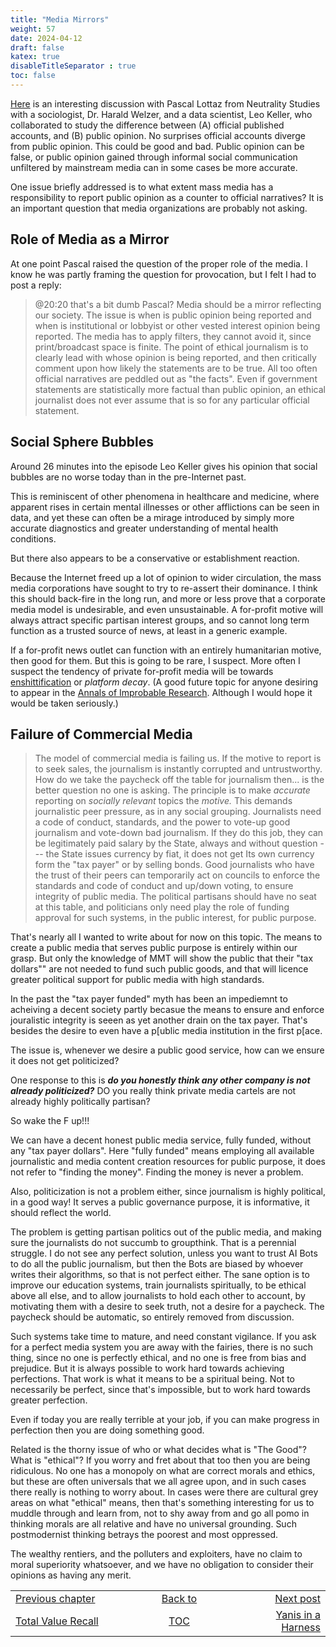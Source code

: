 ```yaml
---
title: "Media Mirrors"
weight: 57
date: 2024-04-12
draft: false
katex: true
disableTitleSeparator : true
toc: false
---
```


[Here](https://www.youtube.com/watch?v=JzpsVO45d5Y) is an interesting 
discussion with Pascal Lottaz from Neutrality Studies 
with a sociologist, Dr. Harald Welzer, and a data scientist, Leo Keller, who 
collaborated to study the difference between (A) official published 
accounts, and (B) public opinion. No surprises official accounts diverge from 
public opinion. This could be good and bad. Public opinion can be false, or 
public opinion gained through informal social communication unfiltered by 
mainstream media can in some cases be more accurate.

One issue briefly addressed is to what extent mass media has a responsibility 
to report public opinion as a counter to official narratives? It is an 
important question that media organizations are probably not asking.

## Role of Media as a Mirror

At one point Pascal raised the question of the proper role of the media.
I know he was partly framing the question for provocation, but I felt I had to 
post a reply:

> @20:20 that's a bit dumb Pascal? Media should be a mirror reflecting our 
society. The issue is when is public opinion being reported and when is 
institutional or lobbyist or other vested interest opinion being reported. 
The media has to apply filters, they cannot avoid it, since print/broadcast 
space is finite. The point of ethical journalism is to clearly lead with 
whose opinion is being reported, and then critically comment upon how likely 
the statements are to be true.  All too often official narratives are peddled 
out as "the facts". Even if government statements are statistically more 
factual than public opinion, an ethical journalist does not ever assume that 
is so for any particular official statement.


## Social Sphere Bubbles

Around 26 minutes into the episode Leo Keller gives his opinion that social 
bubbles are no worse today than in the pre-Internet past.

This is reminiscent of other phenomena in healthcare and medicine, where 
apparent rises in certain mental illnesses or other afflictions can be seen 
in data, and yet these can often be a mirage introduced by simply more 
accurate diagnostics and greater understanding of mental health conditions.

But there also appears to be a conservative or establishment reaction.

Because the Internet freed up a lot of opinion to wider circulation, the mass 
media corporations have sought to try to re-assert their dominance. I think 
this should back-fire in the long run, and more or less prove that a corporate 
media model is undesirable, and even unsustainable. A for-profit motive will 
always attract specific partisan interest groups, and so cannot long term 
function as a trusted source of news, at least in a generic example.

If a for-profit news outlet can function with an entirely humanitarian motive, 
then good for them. But this is going to be rare, I suspect. More often I 
suspect the tendency of private for-profit media will be towards 
[enshittification](https://en.wikipedia.org/wiki/Enshittification) or 
*platform decay*. (A good 
future topic for anyone desiring to appear in 
the [Annals of Improbable Research](https://en.wikipedia.org/wiki/Annals_of_Improbable_Research). Although I would hope it would be taken 
seriously.)


## Failure of Commercial Media

> The model of commercial media is failing us. If the motive to report is to 
seek sales, the journalism is instantly corrupted and untrustworthy. How do we 
take the paycheck off the table for journalism then... is the better question 
no one is asking. The principle is to make _accurate_ reporting 
on _socially relevant_ topics the _motive._ This demands journalistic peer 
pressure, as in any social grouping. Journalists need a code of conduct, 
standards, and the power to vote-up good journalism and vote-down bad 
journalism. If they do this job, they can be legitimately paid salary by 
the State, always and without question --- the State issues currency by fiat, 
it does not get Its own currency form the "tax payer" or by selling bonds. 
Good journalists who have the trust of their peers can temporarily act on 
councils to enforce the standards and code of conduct and up/down voting, to 
ensure integrity of public media. The political partisans should have no seat 
at this table, and politicians only need play the role of funding approval 
for such systems, in the public interest, for public purpose.


That's nearly all I wanted to write about for now on this topic. The means to create 
a public media that serves public purpose is entirely within our grasp. But 
only the knowledge of MMT will show the public that their "tax dollars"" are 
not needed to fund such public goods, and that will licence greater political 
support for public media with high standards.

In the past the "tax payer funded" myth has been an impediemnt to acheiving a decent society partly becasue the means to ensure and enforce jouralistic integrity is seeen as yet another drain on the tax payer. That's besides the desire to even have a p[ublic media institution in the first p[ace.

The issue is, whenever we desire a public good service, how can we ensure it does not get politicized?

One response to this is **_do you honestly think any other company is not already politicized?_**  DO you really think private media cartels are not already highly politically partisan?

So wake the F up!!!

We can have a decent honest public media service, fully funded, without any 
"tax payer dollars". Here "fully funded" means employing all available 
journalistic and media content creation resources for public purpose, it does 
not refer to "finding the money". Finding the money is never a problem.

Also, politicization is not a problem either, since journalism is highly 
political, in a good way! It serves a public governance purpose, it is 
informative, it should reflect the world.

The problem is getting partisan politics out of the public media, and making 
sure the journalists do not succumb to groupthink. That is a perennial 
struggle. I do not see any perfect solution, unless you want to trust AI Bots 
to do all the public journalism, but then the Bots are biased by whoever writes 
their algorithms, so that is not perfect either.  The sane option is to improve 
our education systems, train journalists spiritually, to be ethical above all 
else, and to allow journalists to hold each other to account, by motivating 
them with a desire to seek truth, not a desire for a paycheck. The paycheck 
should be automatic, so entirely removed from discussion.

Such systems take time to mature, and need constant vigilance. If you ask for 
a perfect media system you are away with the fairies, there is no such thing, 
since no one is perfectly ethical, and no one is free from bias and prejudice. 
But it is always possible to work hard towards achieving perfections. That 
work is what it means to be a spiritual being. Not to necessarily be perfect, 
since that's impossible, but to work hard towards greater perfection.

Even if today you are really terrible at your job, if you can make progress 
in perfection then you are doing something good.

Related is the thorny issue of who or what decides what is "The Good"? What 
is "ethical"? If you worry and fret about that too then you are being 
ridiculous. No one has a monopoly on what are correct morals and ethics, 
but these are often universals that we all agree upon, and in such cases there 
really is nothing to worry about.  In cases were there are cultural grey areas 
on what "ethical" means, then that's something interesting for us to muddle 
through and learn from, not to shy away from and go all pomo in thinking morals 
are all relative and have no universal grounding. Such postmodernist thinking 
betrays the poorest and most oppressed. 

The wealthy rentiers, and the polluters and exploiters, have no claim to 
moral superiority whatsoever, and we have no obligation to consider their 
opinions as having any merit.


<table style="border-collapse: collapse; border=0;">
    <colgroup>
       <col span="1" style="width: 25%;">
       <col span="1" style="width: 25%;">
       <col span="1" style="width: 20%;">
    </colgroup>
<tr style="border: 1px solid color:#0f0f0f;">
<td style="border: 1px solid color:#0f0f0f;">
<a href="../55_total_value">Previous chapter</a></td>
<td style="border: 1px solid color:#0f0f0f; text-align:center;">
<a href="../">Back to</a></td>
<td style="border: 1px solid color:#0f0f0f; text-align:right;">
<a href="../57_yanis_in_a_harness">Next post</a></td>
</tr>
<tr style="border: 1px solid color:#0f0f0f;">
<td style="border: 1px solid color:#0f0f0f;">
<a href="../55_total_value">Total Value Recall</a></td>
<td style="border: 1px solid color:#0f0f0f; text-align:center;">
<a href="../">TOC</a></td>
<td style="border: 1px solid color:#0f0f0f; text-align:right;">
<a href="../57_yanis_in_a_harness">Yanis in a Harness</a></td>
</tr>
</table>
